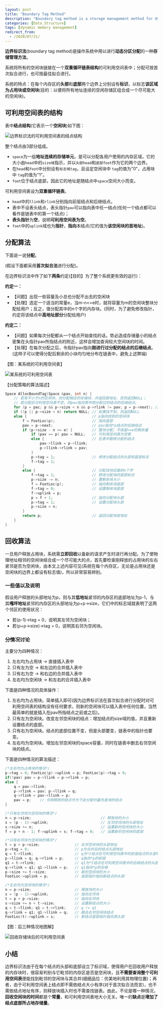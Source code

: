 ```yaml
---
layout: post
title: "Boundary Tag Method"
description: "Boundary tag method is a storage management method for dynamic partition allocation in operating system"
categories: [Data_Structure]
tags: [dynamic memory management]
redirect_from:
  - /2020/07/31/
---
```


**边界标识法**(boundary tag method)是操作系统中用以进行**动态分区分配**的一种**存储管理方法**。

系统将所有的空闲块链接在一个**双重循环链表结构**的可利用空间表中；分配可按首次拟合进行，也可按最佳拟合进行。

系统的特点：在每个内存区的**头部**和**底部**两个边界上分别设有**标识**，以标志**该区域为占用块或空闲块**(目的：以便将所有地址连续的空闲存储区组合成一个尽可能大的空闲块)。

## 可利用空间表的结构

表中**结点结构**(它表示一个**空闲块**)如下图：

![边界标识法的可利用空间表的结点结构][边界标识法的可利用空间表的结点结构]

整个结点由3部分组成。

* `space`为一组**地址连续的存储单元**，是可以分配各用户使用的内存区域，它的大小由`head`中的`size域`指示，并以`头部head`和`底部foot`作为它的两个边界。
* 在`head`和`foot`中分别设有`标志域tag`，且设定空闲块中 `tag`的值为"0"，占用块中 `tag`的值为"1"。
* `foot`位于结点底部，因此它的地址是随结点中`space`空间大小而变。

可利用空间表设为**双重循环链表**。

* `head`中的`llink`和`rlink`分别指向前驱结点和后继结点。
* 表中不设表头结点，表头指针`pav`可以指向表中任一结点(任何一个结点都可以看作是链表中的第一个结点)；
* **表头指针**为**空**，说明**可利用空间表为空**。
* `foot`中的`uplink`域也为**指针**，**指向**本结点(它的值为**该空闲块的首地址**)。

## 分配算法

下面说一说**分配**。

(假设下面都采用**首次拟合法**进行分配)。

在边界标识法中作了如下**两条**约定(【目的】为了整个系统更有效的运行)：

**约定一：**

* 【问题】出现一些容量及小总也分配不出去的空闲块
* 【处理】选定一个适当的常量e，当m-n<=e时，就将容量为m的空闲块整块分配给用户；反之，值分配其中的n个字的内存块。(同时，为了避免修改指针，约定将该结点中**高地址部分**分配给用户)

**约定二：**

* 【问题】如果每次分配都从一个结点开始查找的话，势必造成存储量小的结点密集在头指针pav所指结点的附近，这样会增加查询较大空间块的时间。
* 【处理】在每次分配之后，令指针pav指向**刚进行过分配的结点的后继结点**。(这样子可以使得分配后剩余的小块均匀地分布在链表中，避免上述弊端)

【图：某系统的可利用空间表】

![某系统的可利用空间表][某系统的可利用空间表]

【分配策略的算法描述】

```c
Space AllocBoundTag(Space &pav, int n) {
    // 若有不小于n的空闲块，则分配相应的存储块，并返回首地址，否则返回NULL；
    // 若分配后可利用空间表不空，则pav指向表中刚分配过的结点的后继结点。
    for (p = pac; p && p->size < n && p->rlink != pav; p = p->next); // 查询不小于n的空闲块
    if (!p || p->size < n) return NULL; // 如果找不到，则返回NULL
    else {                              // p指向找到的空闲块
        f = FootLoc(p);                 // 指向底部
        pav = p->next;                  // pav指向*p结点的后继结点
        if (p->size - n <= e) {         // 整块分配，不保留<=e的剩余量
            if (pav == p) pav = NULL;   // 可利用空间表为空表
            else {                      // 在表中删除分配的结点
                pav->llink = p->llink;
                p->llink->rlink = pav;
            }
            p->tag = 1;                 // 修改分配结点的头部和底部标志
            f->tag = 1;
        }
        else {                          // 分配该块后面的n个字
            f->tag = 1;                 // 修改分配块的底部标志
            p->size -= n;               // 置剩余块大小
            f = FootLoc(p);             // 指向剩余块底部
            f->tag = 0;                 // 设置剩余块底部
            f->uplink = p;
            p = f + 1;                  // 指向分配块头部
            p->tag = 1;                 // 设置分配块头部
            p->size = n;
        }
        return p;                       // 返回分配块收地址
    }
}
```

## 回收算法

一旦用户释放占用块，系统需**立即回收**以备新的请求产生时进行再分配。为了使物理地址相邻的空闲块结合成一个尽可能大的点，首先要检查刚释放的占用块的左右紧邻是否为空闲块，由本文上述内容可见(系统在每个内存区，无论是占用块还是空闲块的边界上都设有标志值)，所以非常容易辨别。

### 一些值以及说明

假设用户释放的头部地址为p，则与其**低地址**紧邻的内存区的底部地址为p-1，与其**嘎坪地址**紧邻的内存区的头部地址为p+p->size，它们中的标志域就表明了这两个邻区的使用状况：

* 若(p-1)->tag = 0，说明其左邻为空闲块；
* 若(p+p->size)->tag = 0，说明其右邻为空闲块。

### 分情况讨论

主要分为四种情况：

1. 左右均为占用块 -> 直接插入表中
2. 只有左为空 -> 和左边的合并插入表中
3. 只有右为空 -> 和右边的合并插入表中
4. 左右均为空闲块 -> 和左右的合并插入表中

下面是四种情况的具体操作：

1. 左右均为占用块。简单插入即可(因为边界标识法在首次拟合进行分配时对可利用空间表的结构没有任何要求，则新的空闲块可以插入表中任何位置，当然最简单的就是插入在pav所指结点之前或之后)。
2. 只有左为空闲块。改变左邻空闲块的结点：增加结点的size域的值，并且重新设置结点的底部。
3. 只有右为空闲块。结点的底部位置不变，但是头部要变，链表中的指针也要变。
4. 左右均为空闲块。增加左邻空闲块的space容量，同时在链表中删去右邻空闲块的结点。

下面是四种情况的算法描述：

```c
/*左右均为占用块的情况*/
p->tag = 0; FootLoc(p)->uplink = p; FootLoc(p)->tag = 0;
if(!pav) pav = p->llink = p->rlink = p;
else {
    q = pav->llink;
    p->rlink = pav; p->llink = q;
    q->rlink = pav->llink = p;
    pav = p;    // 令刚释放的结点作为下此分配时最先查询的结点
}

/*只有左邻块为空闲块的情况*/
n = p->size;                                // 释放块的大小
s = (p - 1)->uplink;                        // 左邻空闲块的头部地址
s->size += n;                               // 设置新的空闲块的大小
f = p + n - 1; f->uplink = s; f->tag = 0;   // 设置新的空闲块的底部

/*只有右邻块为空闲块的情况*/
t = p + p->size;                // 右邻空闲块的头部地址
p->tag = 0;                     // p为合并后的结点头部地址
q = t->llink;                   // q为*t结点在可利用空间表中的前驱结点的头部地址
p->llink = q; q->rlink = p;     // q指向*p的前驱
q1 = t->rlink;                  // q1为*t结点在可利用空间表中的后继结点的头部地址
q->rlink = q1; q1->llink = p;   // q1指向*p的后继
p->size += t->size;             // 新的空闲块的大小
FootLoc->uplink = p;            // 底部指针指向新结点的头部

/*左右均为空闲块的情况*/
n = p->size;                    // 释放块的大小
s = (p - 1)->uplink;            // 指向左邻块
t = p + p->size;                // 指向右邻块
s->size += n + t->size;         // 设置新结点的大小
q = t->llink; q1 = t->rlink;    // q != q1
q->rlink = q1; q1->llink = q;   // 删去右邻空闲块结点
FootLoc(t)->uplink = s;         // 新结点底部指针指向其头部
```

【图：后三种情况地图解】

![回收存储块后的可利用空间表][回收存储块后的可利用空间表]

## 小结

边界标识法由于在每个结点的头部和底部设立了标识域，使得用户在回收用户释放的内存块时，很容易判别与它毗邻的内存区是否是空闲块，且**不需要查询整个可利用空间表**便能找到毗邻的空闲块与其合并(细细品位：优美地利用其物理位置)；再者，由于可利用空间表上结点即不需依结点大小有序(对于首次拟合法而言)，也不需依结点地址有序，则释放块插入时也不需查找链表。由此，不论是哪一种情况，**回收空闲块的时间**都是个**常量**，和可利用空间表地大小无关。唯一的**缺点**是**增加了结点底部所占地存储量**。

[回收存储块后的可利用空间表]:https://raw.githubusercontent.com/AuthurWhywait/PicBed/master/DS/%E5%9B%9E%E6%94%B6%E5%AD%98%E5%82%A8%E5%9D%97%E5%90%8E%E7%9A%84%E5%8F%AF%E5%88%A9%E7%94%A8%E7%A9%BA%E9%97%B4%E8%A1%A8.JPG

[某系统的可利用空间表]:https://raw.githubusercontent.com/AuthurWhywait/PicBed/master/DS/%E6%9F%90%E7%B3%BB%E7%BB%9F%E7%9A%84%E5%8F%AF%E5%88%A9%E7%94%A8%E7%A9%BA%E9%97%B4%E8%A1%A8.JPG

[边界标识法的可利用空间表的结点结构]:https://raw.githubusercontent.com/AuthurWhywait/PicBed/master/DS/%E8%BE%B9%E7%95%8C%E6%A0%87%E8%AF%86%E6%B3%95%E7%9A%84%E5%8F%AF%E5%88%A9%E7%94%A8%E7%A9%BA%E9%97%B4%E8%A1%A8%E7%9A%84%E7%BB%93%E7%82%B9%E7%BB%93%E6%9E%84.JPG
